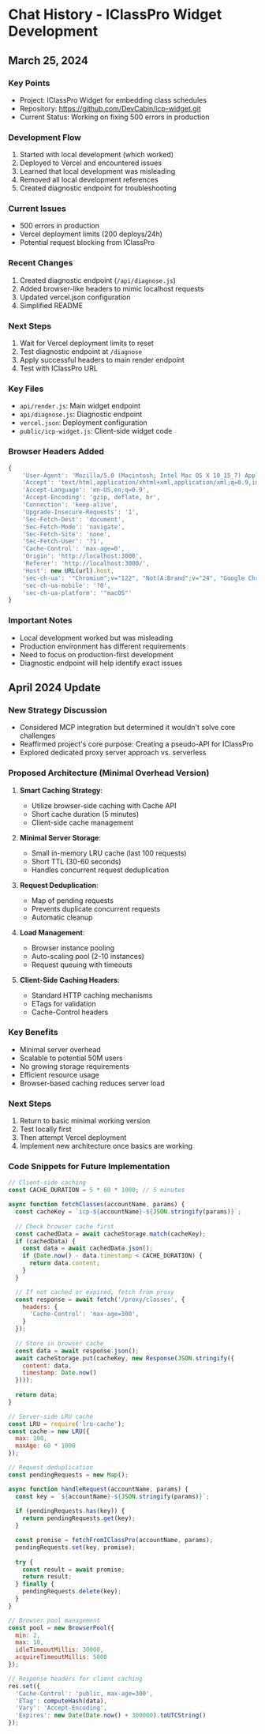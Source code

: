 # Chat History - IClassPro Widget Development

## March 25, 2024

### Key Points
- Project: IClassPro Widget for embedding class schedules
- Repository: https://github.com/DevCabin/icp-widget.git
- Current Status: Working on fixing 500 errors in production

### Development Flow
1. Started with local development (which worked)
2. Deployed to Vercel and encountered issues
3. Learned that local development was misleading
4. Removed all local development references
5. Created diagnostic endpoint for troubleshooting

### Current Issues
- 500 errors in production
- Vercel deployment limits (200 deploys/24h)
- Potential request blocking from IClassPro

### Recent Changes
1. Created diagnostic endpoint (`/api/diagnose.js`)
2. Added browser-like headers to mimic localhost requests
3. Updated vercel.json configuration
4. Simplified README

### Next Steps
1. Wait for Vercel deployment limits to reset
2. Test diagnostic endpoint at `/diagnose`
3. Apply successful headers to main render endpoint
4. Test with IClassPro URL

### Key Files
- `api/render.js`: Main widget endpoint
- `api/diagnose.js`: Diagnostic endpoint
- `vercel.json`: Deployment configuration
- `public/icp-widget.js`: Client-side widget code

### Browser Headers Added
```javascript
{
    'User-Agent': 'Mozilla/5.0 (Macintosh; Intel Mac OS X 10_15_7) AppleWebKit/537.36 (KHTML, like Gecko) Chrome/122.0.0.0 Safari/537.36',
    'Accept': 'text/html,application/xhtml+xml,application/xml;q=0.9,image/avif,image/webp,image/apng,*/*;q=0.8',
    'Accept-Language': 'en-US,en;q=0.9',
    'Accept-Encoding': 'gzip, deflate, br',
    'Connection': 'keep-alive',
    'Upgrade-Insecure-Requests': '1',
    'Sec-Fetch-Dest': 'document',
    'Sec-Fetch-Mode': 'navigate',
    'Sec-Fetch-Site': 'none',
    'Sec-Fetch-User': '?1',
    'Cache-Control': 'max-age=0',
    'Origin': 'http://localhost:3000',
    'Referer': 'http://localhost:3000/',
    'Host': new URL(url).host,
    'sec-ch-ua': '"Chromium";v="122", "Not(A:Brand";v="24", "Google Chrome";v="122"',
    'sec-ch-ua-mobile': '?0',
    'sec-ch-ua-platform': '"macOS"'
}
```

### Important Notes
- Local development worked but was misleading
- Production environment has different requirements
- Need to focus on production-first development
- Diagnostic endpoint will help identify exact issues 

## April 2024 Update

### New Strategy Discussion
- Considered MCP integration but determined it wouldn't solve core challenges
- Reaffirmed project's core purpose: Creating a pseudo-API for IClassPro
- Explored dedicated proxy server approach vs. serverless

### Proposed Architecture (Minimal Overhead Version)
1. **Smart Caching Strategy**:
   - Utilize browser-side caching with Cache API
   - Short cache duration (5 minutes)
   - Client-side cache management

2. **Minimal Server Storage**:
   - Small in-memory LRU cache (last 100 requests)
   - Short TTL (30-60 seconds)
   - Handles concurrent request deduplication

3. **Request Deduplication**:
   - Map of pending requests
   - Prevents duplicate concurrent requests
   - Automatic cleanup

4. **Load Management**:
   - Browser instance pooling
   - Auto-scaling pool (2-10 instances)
   - Request queuing with timeouts

5. **Client-Side Caching Headers**:
   - Standard HTTP caching mechanisms
   - ETags for validation
   - Cache-Control headers

### Key Benefits
- Minimal server overhead
- Scalable to potential 50M users
- No growing storage requirements
- Efficient resource usage
- Browser-based caching reduces server load

### Next Steps
1. Return to basic minimal working version
2. Test locally first
3. Then attempt Vercel deployment
4. Implement new architecture once basics are working

### Code Snippets for Future Implementation

```javascript
// Client-side caching
const CACHE_DURATION = 5 * 60 * 1000; // 5 minutes

async function fetchClasses(accountName, params) {
  const cacheKey = `icp-${accountName}-${JSON.stringify(params)}`;
  
  // Check browser cache first
  const cachedData = await cacheStorage.match(cacheKey);
  if (cachedData) {
    const data = await cachedData.json();
    if (Date.now() - data.timestamp < CACHE_DURATION) {
      return data.content;
    }
  }

  // If not cached or expired, fetch from proxy
  const response = await fetch('/proxy/classes', {
    headers: {
      'Cache-Control': 'max-age=300',
    }
  });
  
  // Store in browser cache
  const data = await response.json();
  await cacheStorage.put(cacheKey, new Response(JSON.stringify({
    content: data,
    timestamp: Date.now()
  })));
  
  return data;
}

// Server-side LRU cache
const LRU = require('lru-cache');
const cache = new LRU({
  max: 100,
  maxAge: 60 * 1000
});

// Request deduplication
const pendingRequests = new Map();

async function handleRequest(accountName, params) {
  const key = `${accountName}-${JSON.stringify(params)}`;
  
  if (pendingRequests.has(key)) {
    return pendingRequests.get(key);
  }

  const promise = fetchFromIClassPro(accountName, params);
  pendingRequests.set(key, promise);
  
  try {
    const result = await promise;
    return result;
  } finally {
    pendingRequests.delete(key);
  }
}

// Browser pool management
const pool = new BrowserPool({
  min: 2,
  max: 10,
  idleTimeoutMillis: 30000,
  acquireTimeoutMillis: 5000
});

// Response headers for client caching
res.set({
  'Cache-Control': 'public, max-age=300',
  'ETag': computeHash(data),
  'Vary': 'Accept-Encoding',
  'Expires': new Date(Date.now() + 300000).toUTCString()
});
``` 